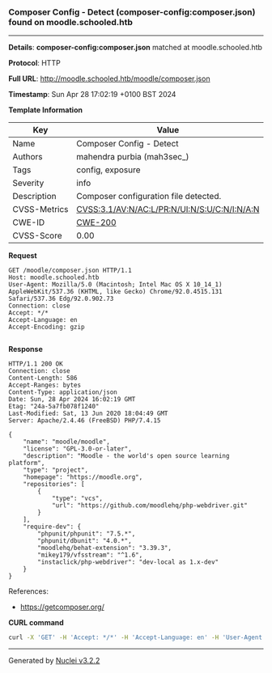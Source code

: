 ### Composer Config - Detect (composer-config:composer.json) found on moodle.schooled.htb

----
**Details**: **composer-config:composer.json** matched at moodle.schooled.htb

**Protocol**: HTTP

**Full URL**: http://moodle.schooled.htb/moodle/composer.json

**Timestamp**: Sun Apr 28 17:02:19 +0100 BST 2024

**Template Information**

| Key | Value |
| --- | --- |
| Name | Composer Config - Detect |
| Authors | mahendra purbia (mah3sec_) |
| Tags | config, exposure |
| Severity | info |
| Description | Composer configuration file detected. |
| CVSS-Metrics | [CVSS:3.1/AV:N/AC:L/PR:N/UI:N/S:U/C:N/I:N/A:N](https://www.first.org/cvss/calculator/3.1#CVSS:3.1/AV:N/AC:L/PR:N/UI:N/S:U/C:N/I:N/A:N) |
| CWE-ID | [CWE-200](https://cwe.mitre.org/data/definitions/200.html) |
| CVSS-Score | 0.00 |

**Request**
```http
GET /moodle/composer.json HTTP/1.1
Host: moodle.schooled.htb
User-Agent: Mozilla/5.0 (Macintosh; Intel Mac OS X 10_14_1) AppleWebKit/537.36 (KHTML, like Gecko) Chrome/92.0.4515.131 Safari/537.36 Edg/92.0.902.73
Connection: close
Accept: */*
Accept-Language: en
Accept-Encoding: gzip


```

**Response**
```http
HTTP/1.1 200 OK
Connection: close
Content-Length: 586
Accept-Ranges: bytes
Content-Type: application/json
Date: Sun, 28 Apr 2024 16:02:19 GMT
Etag: "24a-5a7fb078f1240"
Last-Modified: Sat, 13 Jun 2020 18:04:49 GMT
Server: Apache/2.4.46 (FreeBSD) PHP/7.4.15

{
    "name": "moodle/moodle",
    "license": "GPL-3.0-or-later",
    "description": "Moodle - the world's open source learning platform",
    "type": "project",
    "homepage": "https://moodle.org",
    "repositories": [
        {
            "type": "vcs",
            "url": "https://github.com/moodlehq/php-webdriver.git"
        }
    ],
    "require-dev": {
        "phpunit/phpunit": "7.5.*",
        "phpunit/dbunit": "4.0.*",
        "moodlehq/behat-extension": "3.39.3",
        "mikey179/vfsstream": "^1.6",
        "instaclick/php-webdriver": "dev-local as 1.x-dev"
    }
}

```

References: 
- https://getcomposer.org/

**CURL command**
```sh
curl -X 'GET' -H 'Accept: */*' -H 'Accept-Language: en' -H 'User-Agent: Mozilla/5.0 (Macintosh; Intel Mac OS X 10_14_1) AppleWebKit/537.36 (KHTML, like Gecko) Chrome/92.0.4515.131 Safari/537.36 Edg/92.0.902.73' 'http://moodle.schooled.htb/moodle/composer.json'
```

----

Generated by [Nuclei v3.2.2](https://github.com/projectdiscovery/nuclei)